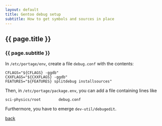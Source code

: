```yaml
---
layout: default
title: Gentoo debug setup
subtitle: How to get symbols and sources in place
---
```


## {{ page.title }}
### {{ page.subtitle }}

In `/etc/portage/env`, create a file `debug.conf` with the contents:
```
CFLAGS="${CFLAGS} -ggdb"
CXXFLAGS="${CXXFLAGS} -ggdb"
FEATURES="${FEATURES} splitdebug installsources"
```
Then, in `/etc/portage/package.env`, you can add a file containing lines like
```
sci-physics/root        debug.conf
```
Furthermore, you have to emerge `dev-util/debugedit`.

[back](../../)


